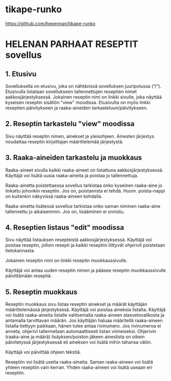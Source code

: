 # tikape-runko

https://github.com/hepennan/tikape-runko




# HELENAN PARHAAT RESEPTIT sovellus

## 1. Etusivu

Sovelluksella on etusivu, joka on nähtävissä sovelluksen juuripolussa (“/”).
Etusivulla listataan sovellukseen tallennettujen reseptien nimet aakkosjärjestyksessä.
Jokainen reseptin nimi on linkki sivulle, joka näyttää kyseisen reseptin sisällön "view" moodissa.
Etusivulta on myös linkki reseptien päivitykseen ja raaka-aineiden tarkasteluun/päivitykseen.


## 2. Reseptin tarkastelu "view" moodissa

Sivu näyttää reseptin nimen, ainekset ja yleisohjeen. Ainesten järjestys noudattaa reseptin kirjoittajan määrittelemää järjestystä.

## 3. Raaka-aineiden tarkastelu ja muokkaus

Raaka-aineet sivulla kaikki raaka-aineet on listattuna aakkosjärjestyksessä. Käyttäjä voi lisätä uusia raaka-aineita ja poistaa jo tallennettuja.

Raaka-ainetta poistettaessa sovellus tarkistaa onko kyseinen raaka-aine jo linkattu johonkin reseptiin. Jos on, poistamista ei tehdä. 
Huom. poista-nappi on kuitenkin näkyvissä raaka-aineen kohdalla.

Raaka-ainetta lisätessä sovellus tarkistaa onko saman niminen raaka-aine tallennettu jo aikaisemmin. Jos on, lisääminen ei onnistu.

## 4. Reseptien listaus "edit" moodissa

Sivu näyttää listauksen resepteistä aakkosjärjestyksessä. 
Käyttäjä voi poistaa reseptin, jolloin resepti ja kaikki reseptiin liittyvät ohjerivit poistetaan tietokannasta.

Jokainen reseptin nimi on linkki reseptin muokkaussivulle.

Käyttäjä voi antaa uuden reseptin nimen ja pääsee reseptin muokkaussivulle päivittämään reseptiä.

## 5. Reseptin muokkaus

Reseptin muokkaus sivu listaa reseptin ainekset ja määrät käyttäjän määrittelemässä järjestyksesä.
Käyttäjä voi poistaa aineksia listalta.
Käyttäjä voi lisätä raaka-aineita listalle valitsemalla raaka-aineen alasvetovalikosta ja antamalla tarvittavan määrän.
Jos käyttäjän haluaa määritellä raaka-aineen listalla tiettyyn paikkaan, hänen tulee antaa rivinumero. 
Jos rivinumeroa ei anneta, ohjerivi tallennetaan automaattisesti listan viimeiseksi.
Ohjerivin (raaka-aine ja määrä) lisäyksen/poiston jäkeen aineslista on oikein päivitetyssä järjestyksessä eli aineksen voi lisätä mihin tahansa väliin.

Käyttäjä voi päivittää ohjeen tekstiä.

Reseptiin voi lisätä useita raaka-aineita. Saman raaka-aineen voi lisätä yhteen reseptiin vain kerran. 
Yhden raaka-aineen voi lisätä useaan eri reseptiin.





